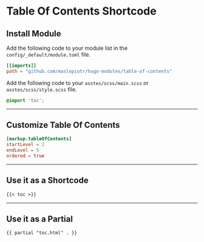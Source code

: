 # Table Of Contents Shortcode

## Install Module

Add the following code to your module list in the `config/_default/module.toml` file.

```toml
[[imports]]
path = "github.com/maslopiotr/hugo-modules/table-of-contents"
```

Add the following code to your `asstes/scss/main.scss` or `asstes/scss/style.scss` file.

```scss
@import 'toc';
```

<hr>

## Customize Table Of Contents

```toml
[markup.tableOfContents]
startLevel = 2
endLevel = 5
ordered = true
```

<hr>

## Use it as a Shortcode

```md
{{< toc >}}
```

<hr>

## Use it as a Partial

```html
{{ partial "toc.html" . }}
```
